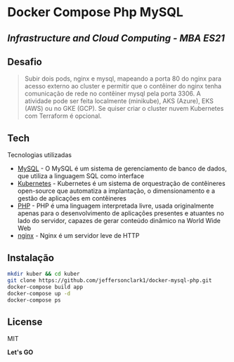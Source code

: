 

# Docker Compose Php MySQL
## _Infrastructure and Cloud Computing - MBA ES21_

## Desafio

> Subir dois pods, nginx e mysql, mapeando a porta 80 do nginx para acesso externo ao cluster e permitir que o contêiner do nginx tenha comunicação de rede no contêiner mysql pela porta 3306. 
A atividade pode ser feita localmente (minikube), AKS (Azure), EKS (AWS) ou no GKE (GCP). 
Se quiser criar o cluster nuvem Kubernetes com Terraform é opcional. 

## Tech

Tecnologias utilizadas

- [MySQL](https://www.mysql.com/) - O MySQL é um sistema de gerenciamento de banco de dados, que utiliza a linguagem SQL como interface
- [Kubernetes](https://www.docker.com/) - Kubernetes é um sistema de orquestração de contêineres open-source que automatiza a implantação, o dimensionamento e a gestão de aplicações em contêineres
- [PHP](https://www.php.net/) - PHP é uma linguagem interpretada livre, usada originalmente apenas para o desenvolvimento de aplicações presentes e atuantes no lado do servidor, capazes de gerar conteúdo dinâmico na World Wide Web
- [nginx](https://www.nginx.com/) - Nginx é um servidor leve de HTTP
## Instalação


```sh
mkdir kuber && cd kuber
git clone https://github.com/jeffersonclark1/docker-mysql-php.git
docker-compose build app
docker-compose up -d
docker-compose ps
```

## License

MIT

**Let's GO**